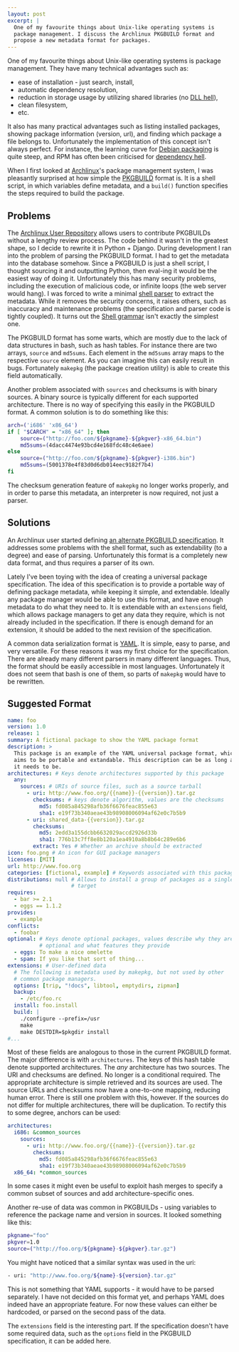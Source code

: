 ```yaml
---
layout: post
excerpt: |
  One of my favourite things about Unix-like operating systems is
  package management. I discuss the Archlinux PKGBUILD format and
  propose a new metadata format for packages.
---
```

One of my favourite things about Unix-like operating systems is package
management. They have many technical advantages such as:

 * ease of installation - just search, install,
 * automatic dependency resolution,
 * reduction in storage usage by utilizing shared libraries (no [DLL hell]),
 * clean filesystem,
 * etc.

It also has many practical advantages such as listing installed packages,
showing package information (version, url), and finding which package a file
belongs to. Unfortunately the implementation of this concept isn't always
perfect. For instance, the learning curve for [Debian packaging] is quite
steep, and RPM has often been criticised for [dependency hell].

When I first looked at [Archlinux]'s package management system, I was
pleasantly surprised at how simple the [PKGBUILD] format is. It is a shell
script, in which variables define metadata, and a `build()` function
specifies the steps required to build the package.

## Problems

The [Archlinux User Repository][AUR] allows users to contribute PKGBUILDs
without a lengthy review process. The code behind it wasn't in the greatest
shape, so I decide to rewrite it in Python + Django. During development I ran
into the problem of parsing the PKGBUILD format. I had to get the metadata
into the database somehow. Since a PKGBUILD is just a shell script, I thought
sourcing it and outputting Python, then eval-ing it would be the easiest way
of doing it. Unfortunately this has many security problems, including the
execution of malicious code, or infinite loops (the web server would hang). I
was forced to write a minimal [shell parser][pkgparse] to extract the
metadata. While it removes the security concerns, it raises others, such as
inaccuracy and maintenance problems (the specification and parser code is
tightly coupled). It turns out the [Shell grammar] isn't exactly the simplest
one.

The PKGBUILD format has some warts, which are mostly due to the lack of data
structures in bash, such as hash tables. For instance there are two arrays,
`source` and `md5sums`. Each element in the `md5sums` array maps to the
respective `source` element. As you can imagine this can easily result in
bugs. Fortunately `makepkg` (the package creation utility) is able to create
this field automatically.

Another problem associated with `sources` and checksums is with binary
sources. A binary source is typically different for each supported
architecture. There is no way of specifying this easily in the PKGBUILD
format. A common solution is to do something like this:

```bash
arch=('i686' 'x86_64')
if [ "$CARCH" = "x86_64" ]; then
	source=("http://foo.com/${pkgname}-${pkgver}-x86_64.bin")
	md5sums=(4dacc4474e93bcd4e168fdc48c4e6aee)
else
	source=("http://foo.com/${pkgname}-${pkgver}-i386.bin")
	md5sums=(5001378e4f83d0d6db014eec9182f7b4)
fi
```

The checksum generation feature of `makepkg` no longer works properly, and in
order to parse this metadata, an interpreter is now required, not just a
parser.

## Solutions

An Archlinux user started defining [an alternate PKGBUILD
specification][pkgmeta]. It addresses some problems with the shell format,
such as extendability (to a degree) and ease of parsing. Unfortunately this
format is a completely new data format, and thus requires a parser of its
own.

Lately I've been toying with the idea of creating a universal package
specification. The idea of this specification is to provide a portable
way of defining package metadata, while keeping it simple, and extendable.
Ideally any package manager would be able to use this format, and have enough
metadata to do what they need to. It is extendable with an `extensions`
field, which allows package managers to get any data they require, which is
not already included in the specification. If there is enough demand for an
extension, it should be added to the next revision of the specification.

A common data serialization format is [YAML]. It is simple, easy to parse, and
very versatile. For these reasons it was my first choice for the
specification. There are already many different parsers in many different
languages. Thus, the format should be easily accessible in most languages.
Unfortunately it does not seem that bash is one of them, so parts of
`makepkg` would have to be rewritten.

## Suggested Format

```yaml
name: foo
version: 1.0
release: 1
summary: A fictional package to show the YAML package format
description: >
  This package is an example of the YAML universal package format, which
  aims to be portable and extandable. This description can be as long as
  it needs to be.
architectures: # Keys denote architectures supported by this package
  any:
    sources: # URIs of source files, such as a source tarball
      - uri: http://www.foo.org/{{name}}-{{version}}.tar.gz
        checksums: # keys denote algorithm, values are the checksums
          md5: fd085a845298afb36f6676feac855e63
          sha1: e19f73b340aeae43b98908006094af62e0c7b5b9
      - uri: shared_data-{{version}}.tar.gz
        checksums:
          md5: 2edd3a155dcbb6632029accd2926d33b
          sha1: 776b13c7ff8e8b120a1ea4910a8b8b64c289e6b6
        extract: Yes # Whether an archive should be extracted
icon: foo.png # An icon for GUI package managers
licenses: [MIT]
url: http://www.foo.org
categories: [fictional, example] # Keywords associated with this package
distributions: null # Allows to install a group of packages as a single
                    # target
requires:
  - bar >= 2.1
  - eggs == 1.1.2
provides:
  - example
conflicts:
  - foobar
optional: # Keys denote optional packages, values describe why they are
          # optional and what features they provide
  - eggs: To make a nice omelette
  - spam: If you like that sort of thing...
extensions: # User-defined data
  # The following is metadata used by makepkg, but not used by other
  # common package managers.
  options: [trip, "!docs", libtool, emptydirs, zipman]
  backup:
    - /etc/foo.rc
  install: foo.install
  build: |
    ./configure --prefix=/usr
    make
    make DESTDIR=$pkgdir install
#...
```

Most of these fields are analogous to those in the current PKGBUILD format.
The major difference is with `architectures`. The keys of this hash table
denote supported architectures. The *any* architecture has two sources. The
URI and checksums are defined. No longer is a conditional required. The
appropriate architecture is simple retrieved and its sources are used. The
source URLs and checksums now have a one-to-one mapping, reducing human
error. There is still one problem with this, however. If the sources do not
differ for multiple architectures, there will be duplication. To rectify this
to some degree, anchors can be used:

```yaml
architectures:
  i686: &common_sources
    sources:
      - uri: http://www.foo.org/{{name}}-{{version}}.tar.gz
        checksums:
          md5: fd085a845298afb36f6676feac855e63
          sha1: e19f73b340aeae43b98908006094af62e0c7b5b9
  x86_64: *common_sources
```

In some cases it might even be useful to exploit hash merges to specify a
common subset of sources and add architecture-specific ones.

Another re-use of data was common in PKGBUILDs - using variables to reference
the package name and version in sources. It looked something like this:

```bash
pkgname="foo"
pkgver=1.0
source=("http://foo.org/${pkgname}-${pkgver}.tar.gz")
```

You might have noticed that a similar syntax was used in the uri:

```bash
- uri: "http://www.foo.org/${name}-${version}.tar.gz"
```

This is not something that YAML supports - it would have to be parsed
separately. I have not decided on this format yet, and perhaps YAML does
indeed have an appropriate feature. For now these values can either be
hardcoded, or parsed on the second pass of the data.

The `extensions` field is the interesting part. If the specification doesn't
have some required data, such as the `options` field in the PKGBUILD
specification, it can be added here.

[dll hell]: http://en.wikipedia.org/wiki/DLL_hell/
[debian packaging]: http://www.debian.org/doc/debian-policy/
[dependency hell]: http://en.wikipedia.org/wiki/Dependency_hell/
[archlinux]: http://www.archlinux.org/
[PKGBUILD]: http://www.archlinux.org/pacman/PKGBUILD.5.html
[AUR]: http://aur.archlinux.org/
[pkgparse]: http://www.github.com/sebnow/pkgparse/
[Shell grammar]: http://www.opengroup.org/onlinepubs/009695399/utilities/xcu_chap02.html#tag_02_10
[pkgmeta]: http://xyne.archlinux.ca/ideas/pkgmeta/
[YAML]: http://www.yaml.org/

